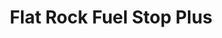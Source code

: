 ---
title: "Flat Rock Fuel Stop Plus"
url: /flat-rock/flat-rock-fuel-stop-plus/
shop: Lebensmittel
---